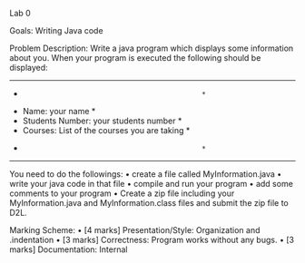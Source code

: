 Lab 0

Goals: Writing Java code 

Problem Description:
Write a java program which displays some information about you.
When your program is executed the following should be displayed: 

***************************************************
*                                                 *
*   Name: your name                               *
*   Students Number: your students number         * 
*   Courses: List of the courses you are taking   * 
*                                                 *
***************************************************       
 
You need to do the followings:
•	create a file called MyInformation.java 
•	write your java code in that file
•	compile and run your program
•	add some comments to your program
•	Create a zip file including your MyInformation.java and MyInformation.class files and submit the zip file to D2L.


Marking Scheme:
•	[4 marks] Presentation/Style: Organization and .indentation
•	[3 marks] Correctness: Program works without any bugs.
•	[3 marks] Documentation: Internal

